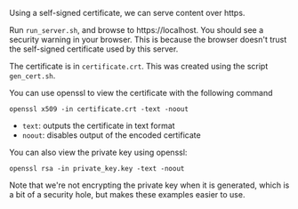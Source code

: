 Using a self-signed certificate, we can serve content over https.

Run `run_server.sh`, and browse to https://localhost. You should
see a security warning in your browser. This is because the browser
doesn't trust the self-signed certificate used by this server.

The certificate is in `certificate.crt`. This was created using the
script `gen_cert.sh`.

You can use openssl to view the certificate with the following command

`openssl x509 -in certificate.crt -text -noout`

- `text`:  outputs the certificate in text format
- `noout`: disables output of the encoded certificate

You can also view the private key using openssl:

`openssl rsa -in private_key.key -text -noout`

Note that we're not encrypting the private key when it is generated,
which is a bit of a security hole, but makes these examples easier to use.
